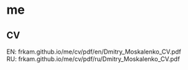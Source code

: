 # me

## CV
EN: frkam.github.io/me/cv/pdf/en/Dmitry_Moskalenko_CV.pdf <br>
RU: frkam.github.io/me/cv/pdf/ru/Dmitry_Moskalenko_CV.pdf
